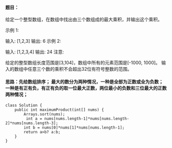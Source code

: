 ﻿####  题目：
给定一个整型数组，在数组中找出由三个数组成的最大乘积，并输出这个乘积。

示例 1:

输入: [1,2,3]
输出: 6
示例 2:

输入: [1,2,3,4]
输出: 24
注意:

给定的整型数组长度范围是[3,104]，数组中所有的元素范围是[-1000, 1000]。
输入的数组中任意三个数的乘积不会超出32位有符号整数的范围。
####  思路：先给数组排序； 最大的数分为两种情况，一种是全部为正数或全为负数；一种是有正有负，有正有负的取一位最大正数，两位最小的负数和三位最大的正数两种情况；

```
class Solution {
    public int maximumProduct(int[] nums) {
        Arrays.sort(nums);
         int a = nums[nums.length-1]*nums[nums.length-2]*nums[nums.length-3];
        int b = nums[0]*nums[1]*nums[nums.length-1];
        return a>b? a:b;
    }
}
```


